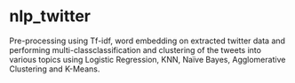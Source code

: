 # nlp_twitter
Pre-processing using Tf-idf, word embedding on extracted twitter data and performing multi-classclassification and clustering of the tweets into various topics using Logistic Regression, KNN, Naïve Bayes, Agglomerative Clustering and K-Means.
